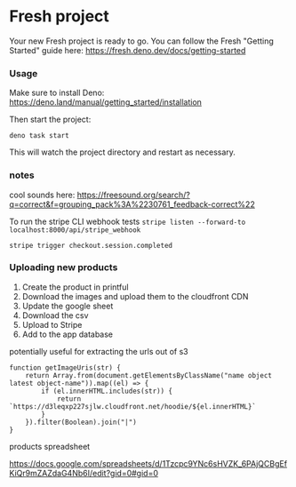 # Fresh project

Your new Fresh project is ready to go. You can follow the Fresh "Getting
Started" guide here: https://fresh.deno.dev/docs/getting-started

### Usage

Make sure to install Deno: https://deno.land/manual/getting_started/installation

Then start the project:

```
deno task start
```

This will watch the project directory and restart as necessary.

### notes

cool sounds here:
https://freesound.org/search/?q=correct&f=grouping_pack%3A%2230761_feedback-correct%22

To run the stripe CLI webhook tests
`stripe listen --forward-to localhost:8000/api/stripe_webhook`

`stripe trigger checkout.session.completed`

### Uploading new products
1. Create the product in printful
2. Download the images and upload them to the cloudfront CDN
3. Update the google sheet
4. Download the csv
5. Upload to Stripe
6. Add to the app database

potentially useful for extracting the urls out of s3
```
function getImageUris(str) {
    return Array.from(document.getElementsByClassName("name object latest object-name")).map((el) => {
        if (el.innerHTML.includes(str)) {
            return `https://d3leqxp227sjlw.cloudfront.net/hoodie/${el.innerHTML}`
        }
    }).filter(Boolean).join("|")
}
```

products spreadsheet

https://docs.google.com/spreadsheets/d/1Tzcpc9YNc6sHVZK_6PAjQCBgEfKiQr9mZAZdaG4Nb6I/edit?gid=0#gid=0